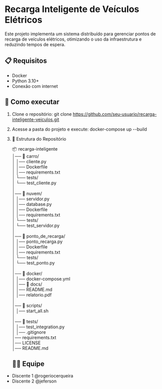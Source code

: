 # Recarga Inteligente de Veículos Elétricos

Este projeto implementa um sistema distribuído para gerenciar pontos de recarga de veículos elétricos, otimizando o uso da infraestrutura e reduzindo tempos de espera.

## 📋 Requisitos
- Docker
- Python 3.10+
- Conexão com internet

## 🚀 Como executar
1. Clone o repositório:
   git clone https://github.com/seu-usuario/recarga-inteligente-veiculos.git

2. Acesse a pasta do projeto e execute:
   docker-compose up --build

3. 📂 Estrutura do Repositório <br>

    📦 recarga-inteligente <br>
│── 📂 carro/                    <br>
│   │── cliente.py               <br>
│   │── Dockerfile               <br>
│   │── requirements.txt         <br>
│   └── tests/                   <br>
│       └── test_cliente.py <br> 
│ <br> 
│── 📂 nuvem/                    <br>
│   │── servidor.py              <br>
│   │── database.py              <br>
│   │── Dockerfile               <br>
│   │── requirements.txt         <br>
│   └── tests/                   <br> 
│       └── test_servidor.py     <br> 
│ <br> 
│── 📂 ponto_de_recarga/    <br>
│   │── ponto_recarga.py    <br>
│   │── Dockerfile          <br>
│   │── requirements.txt    <br>
│   └── tests/              <br>
│       └── test_ponto.py <br> 
│ <br> 
│── 📂 docker/         <br>
│   │── docker-compose.yml      <br>
│
│── 📂 docs/             <br>
│   │── README.md         <br>
│   │── relatorio.pdf     <br>
│ <br> 
│── 📂 scripts/           <br>
│   │── start_all.sh       <br>
│ <br> 
│── 📂 tests/            <br>
│   │── test_integration.py        <br>
│
│── .gitignore                <br>
│── requirements.txt         <br>
│── LICENSE                  <br>
│── README.md                <br>


     ## 👨‍💻 Equipe <br>
- Discente 1 @rogeriocerqueira <br>
- Discente 2 @jeferson <br>
